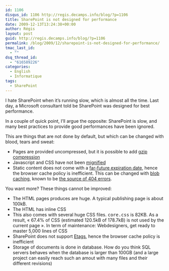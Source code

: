 ```yaml
---
id: 1106
disqus_id: 1106 http://regis.decamps.info/blog/?p=1106
title: SharePoint is not designed for performance
date: 2009-12-13T13:24:38+00:00
author: Régis
layout: post
guid: http://regis.decamps.info/blog/?p=1106
permalink: /blog/2009/12/sharepoint-is-not-designed-for-performance/
tmac_last_id:
  - ""
dsq_thread_id:
  - "616589226"
categories:
  - English
  - Informatique
tags:
  - SharePoint
---
```

I hate SharePoint when it’s running slow, which is almost all the time. Last day, a Microsoft consultant told be SharePoint was designed for best performance.

In a couple of quick point, I’ll argue the opposite: SharePoint is slow, and many best practices to provide good performances have been ignored.

This are things that are not done by default, but which can be changed with blood, tears and sweat:

  * Pages are provided uncompressed, but it is possible to add [gzip compression](http://www.bluedoglimited.com/SharePointThoughts/ViewPost.aspx?ID=63)
  * Javascript and CSS have not been [mignified](http://developer.yahoo.com/performance/rules.html#minify)
  * Static content does not come with a [far-future expiration date](http://developer.yahoo.com/performance/rules.html#expires), hence the browser cache policy is inefficient. This can be changed with [blob caching](http://www.pointsharepoint.com/2009/03/blob-caching.html), known to be [the source of 404 errors](http://sharepointinterface.com/2009/10/30/manually-clearing-the-moss-2007-blob-cache/).

You want more? These things cannot be improved:

  * The HTML pages produces are huge. A typical publishing page is about 100kB.
  * The HTML has inline CSS
  * This also comes with several huge CSS files. <tt>core.css</tt> is 82KB. As a result, « 67.4% of CSS (estimated 120.5kB of 178.7kB) is not used by the current page ». In term of maintenance: Webdesigners, get ready to master 5,000 lines of CSS
  * SharePoint does not support [Etags](http://developer.yahoo.com/performance/rules.html#etags), hence the browser cache policy is inefficient
  * Storage of documents is done in database. How do you think SQL servers behaves when the database is larger than 100GB (and a large project can easily reach such an amout with many files and their different revisions)
